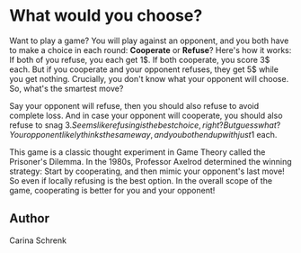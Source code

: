 # What would you choose?

Want to play a game? You will play against an opponent, and you both have to make a choice in each round: **Cooperate** or **Refuse**?
Here's how it works: If both of you refuse, you each get 1\$. If both cooperate, you score 3\$ each. 
But if you cooperate and your opponent refuses, they get 5\$ while you get nothing. Crucially, you don't know what your opponent will choose. So, what's the smartest move? 

Say your opponent will refuse, then you should also refuse to avoid complete loss. 
And in case your opponent will cooperate, you should also refuse to snag 3$. 
Seems like refusing is the best choice, right? But guess what? Your opponent likely thinks the same way, and you both end up with just 1$ each. 

This game is a classic thought experiment in Game Theory called the Prisoner's Dilemma. In the 1980s, Professor Axelrod determined the winning strategy: Start by cooperating, and then mimic your opponent's last move! So even if locally refusing is the best option. In the overall scope of the game, cooperating is better for you and your opponent!

## Author
Carina Schrenk 
